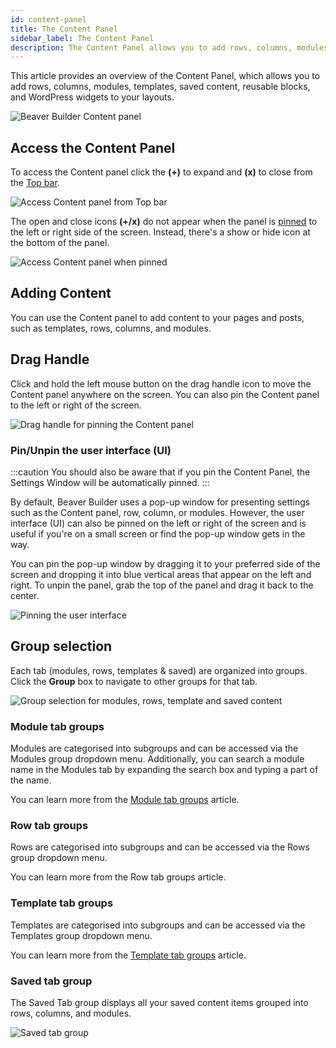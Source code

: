 ```yaml
---
id: content-panel
title: The Content Panel
sidebar_label: The Content Panel
description: The Content Panel allows you to add rows, columns, modules, templates, saved content, reusable blocks, and WordPress widgets to your layouts.
---
```


This article provides an overview of the Content Panel, which allows you to add rows, columns, modules, templates, saved content, reusable blocks, and WordPress widgets to your layouts.

![Beaver Builder Content panel](/img/beaver-builder/user-interface--content-panel--1.jpg)

## Access the Content Panel

To access the Content panel click the **(+)** to expand and **(x)** to close from the [Top bar](#).

![Access Content panel from Top bar](/img/beaver-builder/user-interface--content-panel--2.png)

The open and close icons **(+/x)** do not appear when the panel is [pinned](#pinunpin-the-user-interface-ui) to the left or right side of the screen. Instead, there's a show or hide icon at the bottom of the panel.

![Access Content panel when pinned](/img/beaver-builder/user-interface--content-panel--3.jpg)

## Adding Content

You can use the Content panel to add content to your pages and posts, such as templates, rows, columns, and modules.

## Drag Handle

Click and hold the left mouse button on the drag handle icon to move the Content panel anywhere on the screen. You can also pin the Content panel to the left or right of the screen.

![Drag handle for pinning the Content panel](/img/beaver-builder/user-interface--content-panel--4.jpg)

### Pin/Unpin the user interface (UI)

:::caution
You should also be aware that if you pin the Content Panel, the Settings Window will be automatically pinned.
:::

By default, Beaver Builder uses a pop-up window for presenting settings such as the Content panel, row, column, or modules. However, the user interface (UI) can also be pinned on the left or right of the screen and is useful if you're on a small screen or find the pop-up window gets in the way.

You can pin the pop-up window by dragging it to your preferred side of the screen and dropping it into blue vertical areas that appear on the left and right. To unpin the panel, grab the top of the panel and drag it back to the center.

![Pinning the user interface](/img/beaver-builder/user-interface--content-panel--5.jpg)

## Group selection

Each tab (modules, rows, templates & saved) are organized into groups. Click the **Group** box to navigate to other groups for that tab.

![Group selection for modules, rows, template and saved content](/img/beaver-builder/user-interface--content-panel--6.jpg)


### Module tab groups

Modules are categorised into subgroups and can be accessed via the Modules group dropdown menu. Additionally, you can search a module name in the Modules tab by expanding the search box and typing a part of the name.

You can learn more from the [Module tab groups](layouts/modules/index.md#module-subgroups) article.

### Row tab groups

Rows are categorised into subgroups and can be accessed via the Rows group dropdown menu.

You can learn more from the Row tab groups article.

### Template tab groups

Templates are categorised into subgroups and can be accessed via the Templates group dropdown menu. 

You can learn more from the [Template tab groups](layouts/templates/layout-templates-overview.md) article.

### Saved tab group

The Saved Tab group displays all your saved content items grouped into rows, columns, and modules.

![Saved tab group](/img/beaver-builder/user-interface--content-panel--7.jpg)

